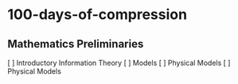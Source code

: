 # 100-days-of-compression

## Mathematics Preliminaries
[ ] Introductory Information Theory
[ ] Models
  [ ] Physical Models
  [ ] Physical Models
  
